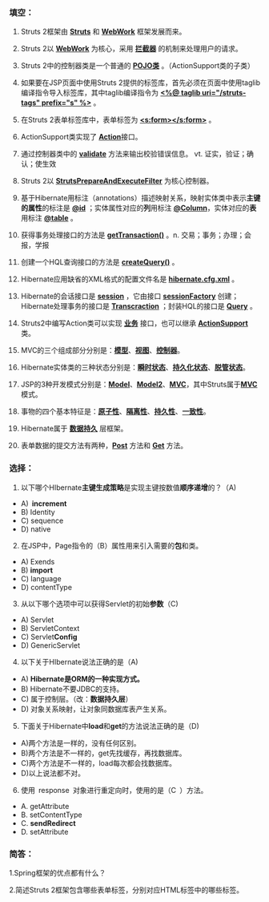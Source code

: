 ### 填空：

1. Struts 2框架由 <u>**Struts**</u> 和 <u>**WebWork**</u> 框架发展而来。
2. Struts 2以 <u>**WebWork**</u> 为核心，采用 <u>**拦截器**</u> 的机制来处理用户的请求。
3. Struts 2中的控制器类是一个普通的 <u>**POJO类**</u> 。（ActionSupport类的子类）
4. 如果要在JSP页面中使用Struts 2提供的标签库，首先必须在页面中使用taglib编译指令导入标签库，其中taglib编译指令为 <u>**<%@ taglib uri="/struts-tags" prefix="s" %>**</u> 。
5. 在Struts 2表单标签库中，表单标签为 <u>**\<s:form>\</s:form>**</u> 。
6. ActionSupport类实现了 <u>**Action**</u>接口。
7. 通过控制器类中的 <u>**validate**</u> 方法来输出校验错误信息。 vt. 证实，验证；确认；使生效
8. Struts 2以 <u>**StrutsPrepareAndExecuteFilter**</u> 为核心控制器。

9. 基于Hibernate用标注（annotations）描述映射关系，映射实体类中表示**主键的属性**的标注是 <u>**@id**</u> ；实体属性对应的**列**用标注 <u>**@Column**</u>，实体对应的**表**用标注 <u>**@table**</u> 。

10. 获得事务处理接口的方法是 <u>**getTransaction()**</u> 。n. 交易；事务；办理；会报，学报

11. 创建一个HQL查询接口的方法是 <u>**createQuery()**</u> 。

12. Hibernate应用缺省的XML格式的配置文件名是 <u>**hibernate.cfg.xml**</u> 。 

13. Hibernate的会话接口是 <u>**session**</u> ，它由接口 <u>**sessionFactory**</u> 创建；Hibernate处理事务的接口是 <u>**Transcraction**</u> ；封装HQL的接口是 <u>**Query**</u> 。

14. Struts2中编写Action类可以实现 <u>**业务**</u> 接口，也可以继承 <u>**ActionSupport**</u> 类。

15. MVC的三个组成部分分别是：<u>**模型**</u>、<u>**视图**</u>、<u>**控制器**</u>。

16. Hibernate实体类的三种状态分别是：<u>**瞬时状态**</u>、<u>**持久化状态**</u>、<u>**脱管状态**</u>。

17. JSP的3种开发模式分别是：<u>**Model**</u>、<u>**Model2**</u>、<u>**MVC**</u>，其中Struts属于<u>**MVC**</u> 模式。

18. 事物的四个基本特征是：<u>**原子性**</u>、<u>**隔离性**</u>、<u>**持久性**</u>、<u>**一致性**</u>。

19. Hibernate属于 <u>**数据持久**</u> 层框架。

20. 表单数据的提交方法有两种，<u>**Post**</u> 方法和 <u>**Get**</u> 方法。

### 选择：

1.  以下哪个HIbernate**主键生成策略**是实现主键按数值**顺序递增**的？（A)

- A) **increment**
- B) Identity
- C) sequence
- D) native

2. 在JSP中，Page指令的（B）属性用来引入需要的**包**和类。

- A) Exends
- B) **import**
- C) language
- D) contentType

3. 从以下哪个选项中可以获得Servlet的初始**参数**（C)

- A) Servlet
- B) ServletContext
- C) Servlet**Config**
- D) GenericServlet

4. 以下关于HIbernate说法正确的是（A) 

- A) **Hibernate是ORM的一种实现方式。**
- B) Hibernate不要JDBC的支持。
- C) 属于控制层。（改：**数据持久层**）
- D) 对象关系映射，让对象同数据库表产生关系。

5. 下面关于Hibernate中**load**和**get**的方法说法正确的是（D)

- A)两个方法是一样的，没有任何区别。
- B)两个方法是不一样的，get先找缓存，再找数据库。
- C)两个方法是不一样的，load每次都会找数据库。
- D)以上说法都不对。

6. 使用 response 对象进行重定向时，使用的是（C ）方法。

- A. getAttribute
- B. setContentType
- C. **sendRedirect**
- D. setAttribute

### 简答：

1.Spring框架的优点都有什么？

2.简述Struts 2框架包含哪些表单标签，分别对应HTML标签中的哪些标签。

 
